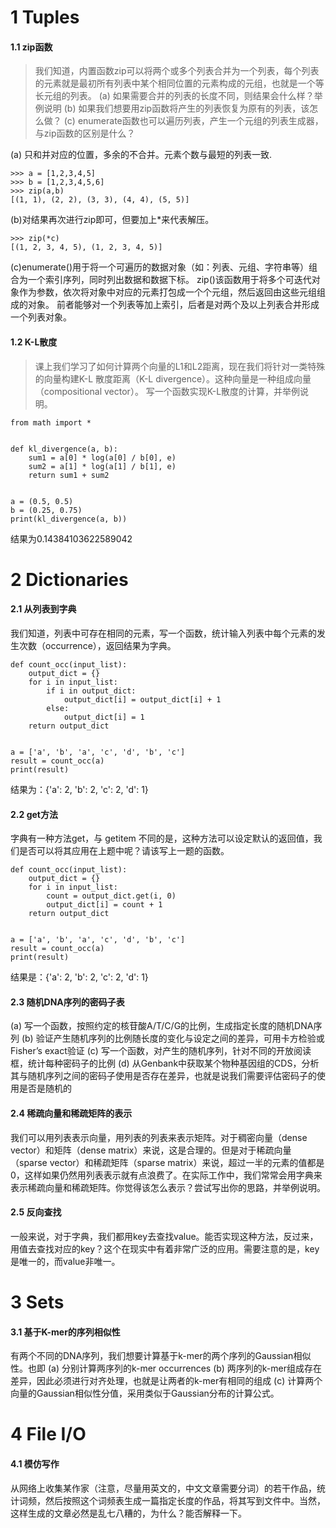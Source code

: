 # 1 Tuples
#### 1.1 zip函数
>我们知道，内置函数zip可以将两个或多个列表合并为一个列表，每个列表的元素就是最初所有列表中某个相同位置的元素构成的元组，也就是一个等长元组的列表。
(a) 如果需要合并的列表的长度不同，则结果会什么样？举例说明
(b) 如果我们想要用zip函数将产生的列表恢复为原有的列表，该怎么做？
(c) enumerate函数也可以遍历列表，产生一个元组的列表生成器，与zip函数的区别是什么？

(a) 只和并对应的位置，多余的不合并。元素个数与最短的列表一致.
```
>>> a = [1,2,3,4,5]
>>> b = [1,2,3,4,5,6]
>>> zip(a,b)
[(1, 1), (2, 2), (3, 3), (4, 4), (5, 5)]
```
(b)对结果再次进行zip即可，但要加上*来代表解压。
```
>>> zip(*c)
[(1, 2, 3, 4, 5), (1, 2, 3, 4, 5)]
```
(c)enumerate()用于将一个可遍历的数据对象（如：列表、元组、字符串等）组合为一个索引序列，同时列出数据和数据下标。
zip()该函数用于将多个可迭代对象作为参数，依次将对象中对应的元素打包成一个个元组，然后返回由这些元组组成的对象。
前者能够对一个列表等加上索引，后者是对两个及以上列表合并形成一个列表对象。

#### 1.2 K-L散度
>课上我们学习了如何计算两个向量的L1和L2距离，现在我们将针对一类特殊的向量构建K-L 散度距离（K-L divergence）。这种向量是一种组成向量（compositional vector）。
写一个函数实现K-L散度的计算，并举例说明。

```
from math import *


def kl_divergence(a, b):
    sum1 = a[0] * log(a[0] / b[0], e)
    sum2 = a[1] * log(a[1] / b[1], e)
    return sum1 + sum2


a = (0.5, 0.5)
b = (0.25, 0.75)
print(kl_divergence(a, b))
```
结果为0.14384103622589042

# 2 Dictionaries
#### 2.1 从列表到字典
我们知道，列表中可存在相同的元素，写一个函数，统计输入列表中每个元素的发生次数（occurrence），返回结果为字典。
```
def count_occ(input_list):
    output_dict = {}
    for i in input_list:
        if i in output_dict:
            output_dict[i] = output_dict[i] + 1
        else:
            output_dict[i] = 1
    return output_dict


a = ['a', 'b', 'a', 'c', 'd', 'b', 'c']
result = count_occ(a)
print(result)
```
结果为：{'a': 2, 'b': 2, 'c': 2, 'd': 1}
#### 2.2 get方法
字典有一种方法get，与 getitem 不同的是，这种方法可以设定默认的返回值，我们是否可以将其应用在上题中呢？请该写上一题的函数。
```
def count_occ(input_list):
    output_dict = {}
    for i in input_list:
        count = output_dict.get(i, 0)
        output_dict[i] = count + 1
    return output_dict


a = ['a', 'b', 'a', 'c', 'd', 'b', 'c']
result = count_occ(a)
print(result)
```
结果是：{'a': 2, 'b': 2, 'c': 2, 'd': 1}
#### 2.3 随机DNA序列的密码子表
(a) 写一个函数，按照约定的核苷酸A/T/C/G的比例，生成指定长度的随机DNA序列
(b) 验证产生随机序列的比例随长度的变化与设定之间的差异，可用卡方检验或Fisher’s exact验证
(c) 写一个函数，对产生的随机序列，针对不同的开放阅读框，统计每种密码子的比例
(d) 从Genbank中获取某个物种基因组的CDS，分析其与随机序列之间的密码子使用是否存在差异，也就是说我们需要评估密码子的使用是否是随机的
#### 2.4 稀疏向量和稀疏矩阵的表示
我们可以用列表表示向量，用列表的列表来表示矩阵。对于稠密向量（dense vector）和矩阵（dense matrix）来说，这是合理的。但是对于稀疏向量（sparse vector）和稀疏矩阵（sparse matrix）来说，超过一半的元素的值都是0，这样如果仍然用列表表示就有点浪费了。在实际工作中，我们常常会用字典来表示稀疏向量和稀疏矩阵。你觉得该怎么表示？尝试写出你的思路，并举例说明。
#### 2.5 反向查找
一般来说，对于字典，我们都用key去查找value。能否实现这种方法，反过来，用值去查找对应的key？这个在现实中有着非常广泛的应用。需要注意的是，key是唯一的，而value非唯一。
# 3 Sets
#### 3.1 基于K-mer的序列相似性
有两个不同的DNA序列，我们想要计算基于k-mer的两个序列的Gaussian相似性。也即
(a) 分别计算两序列的k-mer occurrences
(b) 两序列的k-mer组成存在差异，因此必须进行对齐处理，也就是让两者的k-mer有相同的组成
(c) 计算两个向量的Gaussian相似性分值，采用类似于Gaussian分布的计算公式。
# 4 File I/O
#### 4.1 模仿写作
从网络上收集某作家（注意，尽量用英文的，中文文章需要分词）的若干作品，统计词频，然后按照这个词频表生成一篇指定长度的作品，将其写到文件中。当然，这样生成的文章必然是乱七八糟的，为什么？能否解释一下。